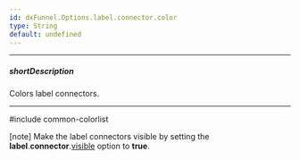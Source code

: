 ```yaml
---
id: dxFunnel.Options.label.connector.color
type: String
default: undefined
---
```

---
##### shortDescription
Colors label connectors.

---
#include common-colorlist

[note] Make the label connectors visible by setting the **label**.**connector**.[visible](/api-reference/10%20UI%20Components/dxFunnel/1%20Configuration/label/connector/visible.md '{basewidgetpath}/Configuration/label/connector/#visible') option to **true**.